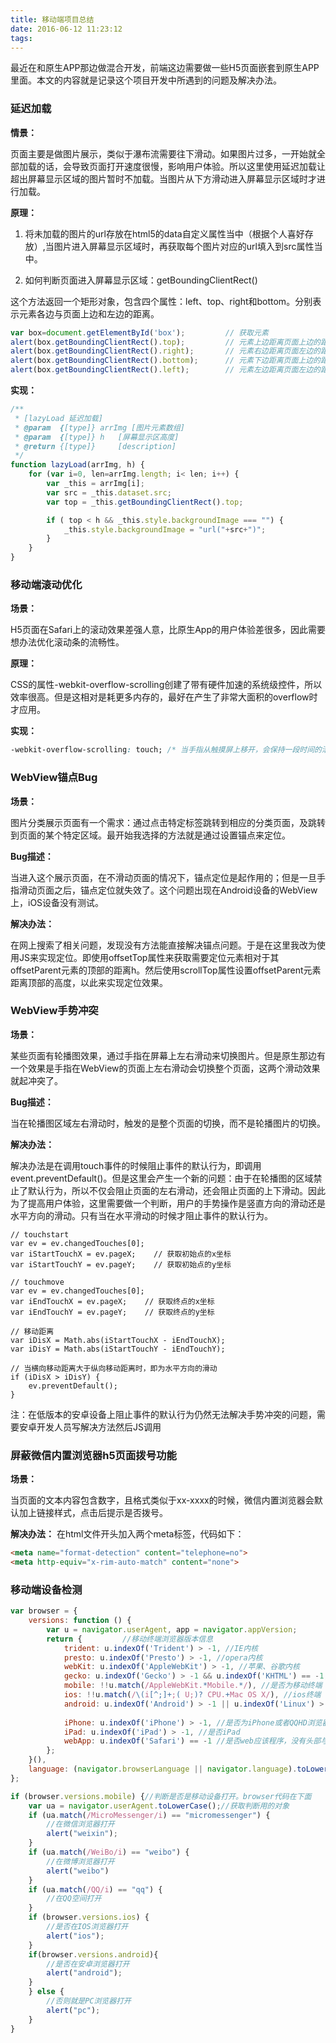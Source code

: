 ```yaml
---
title: 移动端项目总结
date: 2016-06-12 11:23:12
tags:
---
```


最近在和原生APP那边做混合开发，前端这边需要做一些H5页面嵌套到原生APP里面。本文的内容就是记录这个项目开发中所遇到的问题及解决办法。

### 延迟加载
**情景：** 
<!--more-->

页面主要是做图片展示，类似于瀑布流需要往下滑动。如果图片过多，一开始就全部加载的话，会导致页面打开速度很慢，影响用户体验。所以这里使用延迟加载让超出屏幕显示区域的图片暂时不加载。当图片从下方滑动进入屏幕显示区域时才进行加载。

**原理：**

1. 将未加载的图片的url存放在html5的data自定义属性当中（根据个人喜好存放）,当图片进入屏幕显示区域时，再获取每个图片对应的url填入到src属性当中。

2. 如何判断页面进入屏幕显示区域：getBoundingClientRect()

这个方法返回一个矩形对象，包含四个属性：left、top、right和bottom。分别表示元素各边与页面上边和左边的距离。
```js
var box=document.getElementById('box');         // 获取元素
alert(box.getBoundingClientRect().top);         // 元素上边距离页面上边的距离
alert(box.getBoundingClientRect().right);       // 元素右边距离页面左边的距离
alert(box.getBoundingClientRect().bottom);      // 元素下边距离页面上边的距离
alert(box.getBoundingClientRect().left);        // 元素左边距离页面左边的距离
```
**实现：**
```js
/**
 * [lazyLoad 延迟加载]
 * @param  {[type]} arrImg [图片元素数组]
 * @param  {[type]} h   [屏幕显示区高度]
 * @return {[type]}     [description]
 */
function lazyLoad(arrImg, h) {
    for (var i=0, len=arrImg.length; i< len; i++) {
        var _this = arrImg[i];
        var src = _this.dataset.src;
        var top = _this.getBoundingClientRect().top;

        if ( top < h && _this.style.backgroundImage === "") {
            _this.style.backgroundImage = "url("+src+")";
        }
    }
}
```

### 移动端滚动优化
**场景：**

H5页面在Safari上的滚动效果差强人意，比原生App的用户体验差很多，因此需要想办法优化滚动条的流畅性。

**原理：**

CSS的属性-webkit-overflow-scrolling创建了带有硬件加速的系统级控件，所以效率很高。但是这相对是耗更多内存的，最好在产生了非常大面积的overflow时才应用。

**实现：**
```css
-webkit-overflow-scrolling: touch; /* 当手指从触摸屏上移开，会保持一段时间的滚动 */
```

### WebView锚点Bug

**场景：**

图片分类展示页面有一个需求：通过点击特定标签跳转到相应的分类页面，及跳转到页面的某个特定区域。最开始我选择的方法就是通过设置锚点来定位。

**Bug描述：**

当进入这个展示页面，在不滑动页面的情况下，锚点定位是起作用的；但是一旦手指滑动页面之后，锚点定位就失效了。这个问题出现在Android设备的WebView上，iOS设备没有测试。

**解决办法：**

在网上搜索了相关问题，发现没有方法能直接解决锚点问题。于是在这里我改为使用JS来实现定位。即使用offsetTop属性来获取需要定位元素相对于其offsetParent元素的顶部的距离h。然后使用scrollTop属性设置offsetParent元素距离顶部的高度，以此来实现定位效果。

### WebView手势冲突

**场景：**

某些页面有轮播图效果，通过手指在屏幕上左右滑动来切换图片。但是原生那边有一个效果是手指在WebView的页面上左右滑动会切换整个页面，这两个滑动效果就起冲突了。

**Bug描述：**

当在轮播图区域左右滑动时，触发的是整个页面的切换，而不是轮播图片的切换。

**解决办法：**

解决办法是在调用touch事件的时候阻止事件的默认行为，即调用event.preventDefault()。但是这里会产生一个新的问题：由于在轮播图的区域禁止了默认行为，所以不仅会阻止页面的左右滑动，还会阻止页面的上下滑动。因此为了提高用户体验，这里需要做一个判断，用户的手势操作是竖直方向的滑动还是水平方向的滑动。只有当在水平滑动的时候才阻止事件的默认行为。
``` JS
// touchstart
var ev = ev.changedTouches[0];
var iStartTouchX = ev.pageX;    // 获取初始点的x坐标
var iStartTouchY = ev.pageY;    // 获取初始点的y坐标

// touchmove
var ev = ev.changedTouches[0];
var iEndTouchX = ev.pageX;    // 获取终点的x坐标        
var iEndTouchY = ev.pageY;    // 获取终点的y坐标

// 移动距离
var iDisX = Math.abs(iStartTouchX - iEndTouchX);
var iDisY = Math.abs(iStartTouchY - iEndTouchY);

// 当横向移动距离大于纵向移动距离时，即为水平方向的滑动
if (iDisX > iDisY) {
    ev.preventDefault();
}
```

注：在低版本的安卓设备上阻止事件的默认行为仍然无法解决手势冲突的问题，需要安卓开发人员写解决方法然后JS调用

### 屏蔽微信内置浏览器h5页面拨号功能

**场景：**

当页面的文本内容包含数字，且格式类似于xx-xxxx的时候，微信内置浏览器会默认加上链接样式，点击后提示是否拨号。

**解决办法：**
在html文件开头加入两个meta标签，代码如下：
``` html
<meta name="format-detection" content="telephone=no">
<meta http-equiv="x-rim-auto-match" content="none">
```

### 移动端设备检测
``` js
var browser = {
    versions: function () {
        var u = navigator.userAgent, app = navigator.appVersion;
        return {         //移动终端浏览器版本信息
            trident: u.indexOf('Trident') > -1, //IE内核
            presto: u.indexOf('Presto') > -1, //opera内核
            webKit: u.indexOf('AppleWebKit') > -1, //苹果、谷歌内核
            gecko: u.indexOf('Gecko') > -1 && u.indexOf('KHTML') == -1, //火狐内核
            mobile: !!u.match(/AppleWebKit.*Mobile.*/), //是否为移动终端
            ios: !!u.match(/\(i[^;]+;( U;)? CPU.+Mac OS X/), //ios终端
            android: u.indexOf('Android') > -1 || u.indexOf('Linux') > -1, //android终端
                                                                           //或uc浏览器
            iPhone: u.indexOf('iPhone') > -1, //是否为iPhone或者QQHD浏览器
            iPad: u.indexOf('iPad') > -1, //是否iPad
            webApp: u.indexOf('Safari') == -1 //是否web应该程序，没有头部与底部
        };
    }(),
    language: (navigator.browserLanguage || navigator.language).toLowerCase()
};

if (browser.versions.mobile) {//判断是否是移动设备打开。browser代码在下面
    var ua = navigator.userAgent.toLowerCase();//获取判断用的对象
    if (ua.match(/MicroMessenger/i) == "micromessenger") {
        //在微信浏览器打开
        alert("weixin");
    }
    if (ua.match(/WeiBo/i) == "weibo") {
        //在微博浏览器打开
        alert("weibo")
    }
    if (ua.match(/QQ/i) == "qq") {
        //在QQ空间打开
    }
    if (browser.versions.ios) {
        //是否在IOS浏览器打开
        alert("ios");
    } 
    if(browser.versions.android){
        //是否在安卓浏览器打开
        alert("android");
    }
    } else {
        //否则就是PC浏览器打开
        alert("pc");
    }
}
```